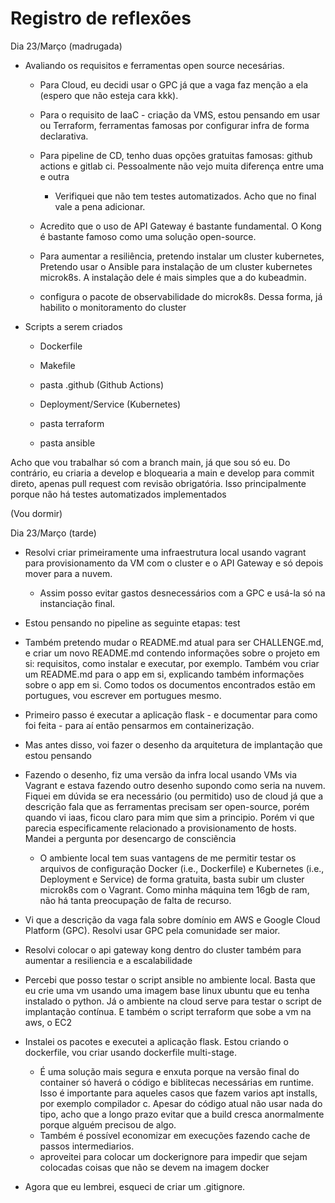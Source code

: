 # Registro de reflexões

Dia 23/Março (madrugada)

- Avaliando os requisitos e ferramentas open source necesárias. 

    -  Para Cloud, eu decidi usar o GPC já que a vaga faz menção a ela (espero que não esteja cara kkk).

    - Para o requisito de IaaC - criação da VMS, estou pensando em usar ou Terraform, ferramentas famosas por configurar infra de forma declarativa. 

    -  Para pipeline de CD, tenho duas opções gratuitas famosas: github actions e gitlab ci. Pessoalmente não vejo muita diferença entre uma e outra

        - Verifiquei que não tem testes automatizados. Acho que no final vale a pena adicionar. 

    - Acredito que o uso de API Gateway é bastante fundamental. O Kong é bastante famoso como uma solução open-source.

    - Para aumentar a resiliência, pretendo instalar um cluster kubernetes, Pretendo usar o Ansible para instalação de um cluster kubernetes microk8s. A instalação dele é mais simples que a do kubeadmin.

    - configura o pacote de observabilidade do microk8s. Dessa forma, já habilito o monitoramento do cluster


- Scripts a serem criados

    - Dockerfile

    -  Makefile

    - pasta .github (Github Actions)

    - Deployment/Service (Kubernetes)

    - pasta terraform

    - pasta ansible

Acho que vou trabalhar só com a branch main, já que sou só eu. Do contrário, eu criaria a develop e bloquearia a main e develop para commit direto, apenas pull request com revisão obrigatória. Isso principalmente porque não há testes automatizados implementados

(Vou dormir)

Dia 23/Março (tarde)

- Resolvi criar primeiramente uma infraestrutura local usando vagrant para provisionamento da VM com o cluster e o API Gateway e só depois mover para a nuvem.
   - Assim posso evitar gastos desnecessários com a GPC e usá-la só na instanciação final. 

- Estou pensando no pipeline as seguinte etapas: test

- Também pretendo mudar o README.md atual para ser CHALLENGE.md, e criar um novo README.md contendo informações sobre o projeto em si: requisitos, como instalar e executar, por exemplo. Também vou criar um README.md para o app em si, explicando também informações sobre o app em si. Como todos os documentos encontrados estão em portugues, vou escrever em portugues mesmo. 

- Primeiro passo é executar a aplicação flask - e documentar para como foi feita - para aí então pensarmos em containerização.

- Mas antes disso, voi fazer o desenho da arquitetura de implantação que estou pensando

- Fazendo o desenho, fiz uma versão da infra local usando VMs via Vagrant e estava fazendo outro desenho supondo como seria na nuvem. Fiquei em dúvida se era necessário (ou permitido) uso de cloud já que a descrição fala  que as ferramentas precisam ser open-source, porém quando vi iaas, ficou claro para mim que sim a principio. Porém vi que parecia especificamente relacionado a provisionamento de hosts. Mandei a pergunta por desencargo de consciẽncia

  - O ambiente local tem suas vantagens de me permitir testar os arquivos de configuração Docker (i.e., Dockerfile) e Kubernetes (i.e., Deployment e Service) de forma gratuita, basta subir um cluster microk8s com o Vagrant. Como minha máquina tem 16gb de ram, não há tanta preocupação de falta de recurso.

- Vi que a descrição da vaga fala sobre domínio em AWS e Google Cloud Platform (GPC). Resolvi usar GPC pela comunidade ser maior.

- Resolvi colocar o api gateway kong dentro do cluster também para aumentar a resiliencia e a escalabilidade

- Percebi que posso testar o script ansible no ambiente local. Basta que eu crie uma vm usando uma imagem base linux ubuntu que eu tenha instalado o python. Já o ambiente na cloud serve para testar o script de implantação contínua. E também o script terraform que sobe a vm na aws, o EC2 

-  Instalei os pacotes e executei a aplicação flask. Estou criando o dockerfile, vou criar usando dockerfile multi-stage.
	- É uma solução mais segura e enxuta porque na versão final do container só haverá o código e biblitecas necessárias em runtime. Isso é importante para aqueles casos que fazem varios apt installs, por exemplo compilador c. Apesar do código atual não usar nada do tipo, acho que a longo prazo evitar que a build cresca anormalmente porque alguém precisou de algo.
	- Também é possível economizar em execuções fazendo cache de passos intermediarios.
	- aproveitei para colocar um dockerignore para impedir que sejam colocadas coisas que não se devem na imagem docker

- Agora que eu lembrei, esqueci de criar um .gitignore.